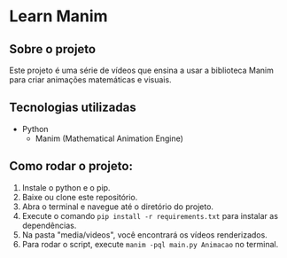 # Learn Manim

## Sobre o projeto

Este projeto é uma série de vídeos que ensina a usar a biblioteca Manim para criar animações matemáticas e visuais.

## Tecnologias utilizadas

- Python
    - Manim (Mathematical Animation Engine)

## Como rodar o projeto: 

1. Instale o python e o pip.
2. Baixe ou clone este repositório.
3. Abra o terminal e navegue até o diretório do projeto.
4. Execute o comando `pip install -r requirements.txt` para instalar as dependências.
5. Na pasta "media/videos", você encontrará os vídeos renderizados.
6. Para rodar o script, execute `manim -pql main.py Animacao` no terminal.
